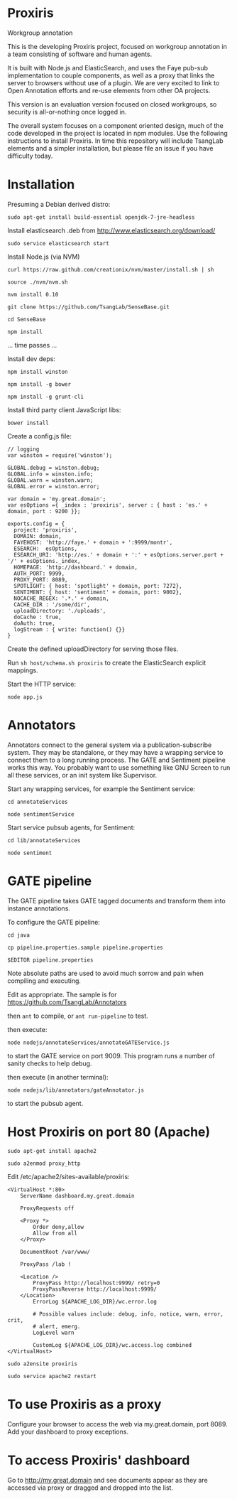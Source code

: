 Proxiris
========

Workgroup annotation

This is the developing Proxiris project, focused on workgroup annotation in a
team consisting of software and human agents. 

It is built with Node.js and ElasticSearch, and uses the Faye pub-sub
implementation to couple components, as well as a proxy that links the server
to browsers without use of a plugin. We are very excited to link to Open
Annotation efforts and re-use elements from other OA projects.

This version is an evaluation version focused on closed workgroups, so security
is all-or-nothing once logged in.

The overall system focuses on a component oriented design, much of the code
developed in the project is located in npm modules. Use the following
instructions to install Proxiris. In time this repository will include TsangLab
elements and a simpler installation, but please file an issue if you have
difficulty today.

Installation
========

Presuming a Debian derived distro:

`sudo apt-get install build-essential openjdk-7-jre-headless`

Install elasticsearch .deb from http://www.elasticsearch.org/download/

`sudo service elasticsearch start`

Install Node.js (via NVM)

`curl https://raw.github.com/creationix/nvm/master/install.sh | sh`

`source ./nvm/nvm.sh`

`nvm install 0.10`

`git clone https://github.com/TsangLab/SenseBase.git`

`cd SenseBase`

`npm install`

… time passes …

Install dev deps:

`npm install winston`

`npm install -g bower`

`npm install -g grunt-cli`

Install third party client JavaScript libs:

`bower install`

Create a config.js file:


    // logging
    var winston = require('winston');

    GLOBAL.debug = winston.debug;
    GLOBAL.info = winston.info;
    GLOBAL.warn = winston.warn;
    GLOBAL.error = winston.error;

    var domain = 'my.great.domain';
    var esOptions ={ _index : 'proxiris', server : { host : 'es.' + domain, port : 9200 }};

    exports.config = {
      project: 'proxiris',
      DOMAIN: domain,
      FAYEHOST: 'http://faye.' + domain + ':9999/montr',
      ESEARCH:  esOptions,
      ESEARCH_URI: 'http://es.' + domain + ':' + esOptions.server.port + '/' + esOptions._index,
      HOMEPAGE: 'http://dashboard.' + domain,
      AUTH_PORT: 9999,
      PROXY_PORT: 8089,
      SPOTLIGHT: { host: 'spotlight' + domain, port: 7272},
      SENTIMENT: { host: 'sentiment' + domain, port: 9002},
      NOCACHE_REGEX: '.*.' + domain,
      CACHE_DIR : '/some/dir',
      uploadDirectory: './uploads',
      doCache : true,
      doAuth: true,
      logStream : { write: function() {}}
    }

Create the defined uploadDirectory for serving those files.

Run `sh host/schema.sh proxiris` to create the ElasticSearch explicit mappings.

Start the HTTP service:

`node app.js`

Annotators
========

Annotators connect to the general system via a publication-subscribe system.
They may be standalone, or they may have a wrapping service to connect them to
a long running process. The GATE and Sentiment pipeline works this way. You
probably want to use something like GNU Screen to run all these services, or an
init system like Supervisor.

Start any wrapping services, for example the Sentiment service:

`cd annotateServices`

`node sentimentService` 

Start service pubsub agents, for Sentiment:

`cd lib/annotateServices`

`node sentiment`

GATE pipeline
========

The GATE pipeline takes GATE tagged documents and transform them into instance annotations.

To configure the GATE pipeline:

`cd java`

`cp pipeline.properties.sample pipeline.properties`

`$EDITOR pipeline.properties`

Note absolute paths are used to avoid much sorrow and pain when compiling and executing.

Edit as appropriate. The sample is for https://github.com/TsangLab/Annotators

then `ant` to compile, or `ant run-pipeline` to test.

then execute:

`node nodejs/annotateServices/annotateGATEService.js`

to start the GATE service on port 9009. This program runs a number of sanity checks to help debug.

then execute (in another terminal):

`node nodejs/lib/annotators/gateAnnotator.js`

to start the pubsub agent.

Host Proxiris on port 80 (Apache)
========

`sudo apt-get install apache2`

`sudo a2enmod proxy_http`

Edit /etc/apache2/sites-available/proxiris:

    <VirtualHost *:80>
        ServerName dashboard.my.great.domain

        ProxyRequests off

        <Proxy *>
            Order deny,allow
            Allow from all
        </Proxy>

        DocumentRoot /var/www/

        ProxyPass /lab !

        <Location />
            ProxyPass http://localhost:9999/ retry=0
            ProxyPassReverse http://localhost:9999/
        </Location>
            ErrorLog ${APACHE_LOG_DIR}/wc.error.log

            # Possible values include: debug, info, notice, warn, error, crit,
            # alert, emerg.
            LogLevel warn

            CustomLog ${APACHE_LOG_DIR}/wc.access.log combined
    </VirtualHost>

`sudo a2ensite proxiris`

`sudo service apache2 restart`

To use Proxiris as a proxy
========

Configure your browser to access the web via my.great.domain, port 8089. Add your dashboard to proxy exceptions.

To access Proxiris' dashboard
========

Go to http://my.great.domain and see documents appear as they are accessed via proxy or dragged and dropped into the list.



